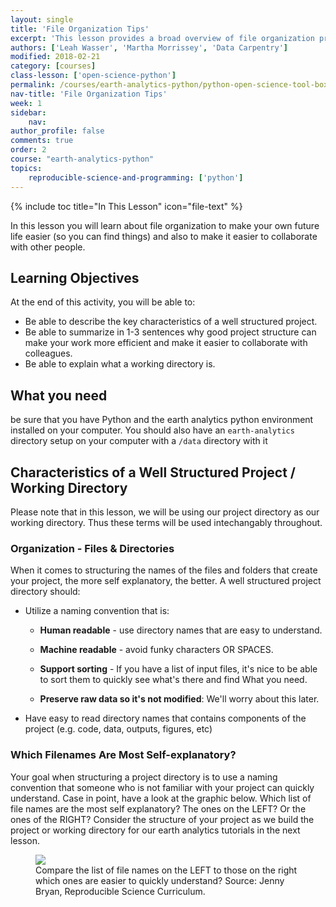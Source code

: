 ```yaml
---
layout: single
title: 'File Organization Tips'
excerpt: 'This lesson provides a broad overview of file organization principles.'
authors: ['Leah Wasser', 'Martha Morrissey', 'Data Carpentry']
modified: 2018-02-21
category: [courses]
class-lesson: ['open-science-python']
permalink: /courses/earth-analytics-python/python-open-science-tool-box/best-practices-file-organization/
nav-title: 'File Organization Tips'
week: 1
sidebar:
    nav:
author_profile: false
comments: true
order: 2
course: "earth-analytics-python"
topics:
    reproducible-science-and-programming: ['python']
---
```

{% include toc title="In This Lesson" icon="file-text" %}

In this lesson you will learn about file organization to make your own future life easier (so you can find things) and also to make it easier to collaborate with other people.

<div class='notice--success' markdown="1">

## <i class="fa fa-graduation-cap" aria-hidden="true"></i> Learning Objectives

At the end of this activity, you will be able to:

* Be able to describe the key characteristics of a well structured project. 
* Be able to summarize in 1-3 sentences why good project structure can make your work more efficient and make it easier to collaborate with colleagues. 
* Be able to explain what a working directory is.

## <i class="fa fa-check-square-o fa-2" aria-hidden="true"></i> What you need
 be sure that you have Python and  the earth analytics python environment installed on your computer.  You should also have an `earth-analytics` directory setup on your computer with a `/data` directory with it
 
 </div>
 

## Characteristics of a Well Structured Project / Working Directory
Please note that in this lesson, we will be using our project directory as our working directory. Thus these terms will be used intechangably throughout.


### Organization - Files & Directories
When it comes to structuring the names of the files and folders that create your project, the more self explanatory, the better. A well structured project directory should:

* Utilize a naming convention that is:

    * **Human readable** - use directory names that are easy to understand.

    * **Machine readable** - avoid funky characters OR SPACES.

    * **Support sorting** - If you have a list of input files, it's nice to be able to sort them to quickly see what's there and find What you need.

    * **Preserve raw data so it's not modified**: We'll worry about this later.

* Have easy to read directory names that contains components of the project (e.g. code, data, outputs, figures, etc)


### Which Filenames Are Most Self-explanatory?
Your goal when structuring a project directory is to use a naming convention that someone who is not familiar with your project can quickly understand. Case in point, have a look at the graphic below. Which list of file names are the most self explanatory? The ones on the LEFT? Or the ones of the RIGHT? Consider the structure of your project as we build the project or working directory for our earth analytics tutorials in the next lesson.


<figure>
 <a href="{{ site.url }}/images/courses/earth-analytics-python/python-interface/file-naming.png">
 <img src="{{ site.url }}/images/courses/earth-analytics-python/python-interface/file-naming.png"></a>
 <figcaption> Compare the list of file names on the LEFT to those on the right which ones are easier to quickly understand? Source: Jenny Bryan, Reproducible Science Curriculum.
 </figcaption>
</figure>
